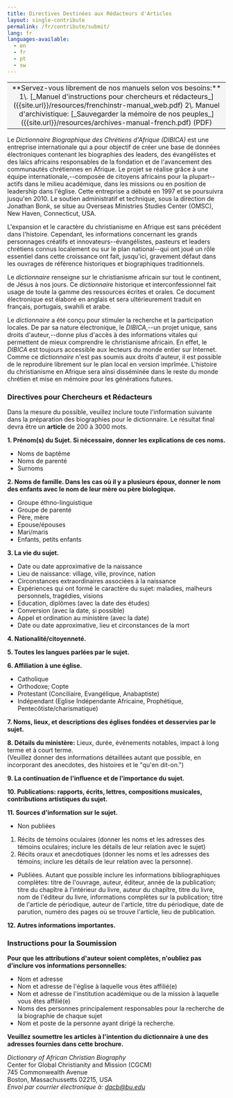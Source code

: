 ```yaml
---
title: Directives Destinées aux Rédacteurs d'Articles
layout: single-contribute
permalink: /fr/contribute/submit/
lang: fr
languages-available:                         
  - en
  - fr
  - pt
  - sw
---
```


<table bgcolor="#f5f5f5" style="text-align:center;"><tbody><tr><td markdown="span">
**Servez-vous librement de nos manuels selon vos besoins:**   
1\. [_Manuel d'instructions pour chercheurs et rédacteurs_]({{site.url}}/resources/frenchinstr-manual_web.pdf)  
2\. Manuel d'archivistique: [_Sauvegarder la mémoire de nos peuples_]({{site.url}}/resources/archives-manual-french.pdf) (PDF)  
</td></tr></tbody></table>  

Le _Dictionnaire Biographique des Chrétiens d'Afrique (DIBICA)_ est une entreprise internationale qui a pour objectif de créer une base de données électroniques contenant les biographies des leaders, des évangélistes et des laïcs africains responsables de la fondation et de l'avancement des communautés chrétiennes en Afrique. Le projet se réalise grâce à une équipe internationale,--composée de citoyens africains pour la plupart--actifs dans le milieu académique, dans les missions ou en position de leadership dans l'église. Cette entreprise a débuté en 1997 et se poursuivra jusqu'en 2010\. Le soutien administratif et technique, sous la direction de Jonathan Bonk, se situe au Overseas Ministries Studies Center (OMSC), New Haven, Connecticut, USA.  

L'expansion et le caractère du christianisme en Afrique est sans précédent dans l'histoire. Cependant, les informations concernant les grands personnages créatifs et innovateurs--évangélistes, pasteurs et leaders chrétiens connus localement ou sur le plan national--qui ont joué un rôle essentiel dans cette croissance ont fait, jusqu'ici, gravement défaut dans les ouvrages de référence historiques et biographiques traditionnels.  

Le _dictionnaire_ renseigne sur le christianisme africain sur tout le continent, de Jésus à nos jours. Ce _dictionnaire_ historique et interconfessionnel fait usage de toute la gamme des ressources écrites et orales. Ce document électronique est élaboré en anglais et sera ultérieurement traduit en français, portugais, swahili et arabe.  

Le _dictionnaire_ a été conçu pour stimuler la recherche et la participation locales. De par sa nature électronique, le _DIBICA_,--un projet unique, sans droits d'auteur,--donne plus d'accès à des informations vitales qui permettent de mieux comprendre le christianisme africain. En effet, le _DIBICA_ est toujours accessible aux lecteurs du monde entier sur Internet. Comme ce _dictionnaire_ n'est pas soumis aux droits d'auteur, il est possible de le reproduire librement sur le plan local en version imprîmée. L'histoire du christianisme en Afrique sera ainsi disséminée dans le reste du monde chrétien et mise en mémoire pour les générations futures.  

### Directives pour Chercheurs et Rédacteurs

Dans la mesure du possible, veuillez inclure toute l'information suivante dans la préparation des biographies pour le dictionnaire. Le résultat final devra être un **article** de 200 à 3000 mots.  

**1. Prénom(s) du Sujet. Si nécessaire, donner les explications de ces noms.**

*   Noms de baptême
*   Noms de parenté
*   Surnoms

**2. Noms de famille. Dans les cas où il y a plusieurs époux, donner le nom des enfants avec le nom de leur mère ou père biologique.**

*   Groupe éthno-linguistique
*   Groupe de parenté
*   Père, mère
*   Epouse/épouses
*   Mari/maris
*   Enfants, petits enfants

**3. La vie du sujet.**

*   Date ou date approximative de la naissance
*   Lieu de naissance: village, ville, province, nation
*   Circonstances extraordinaires associées à la naissance
*   Expériences qui ont formé le caractère du sujet: maladies, malheurs personnels, tragédies, visions
*   Education, diplômes (avec la date des études)
*   Conversion (avec la date, si possible)
*   Appel et ordination au ministère (avec la date)
*   Date ou date approximative, lieu et circonstances de la mort

**4. Nationalité/citoyenneté.**  

**5. Toutes les langues parlées par le sujet.**  

**6. Affiliation à une église.**  

*   Catholique
*   Orthodoxe; Copte
*   Protestant (Conciliaire, Evangélique, Anabaptiste)
*   Indépendant (Eglise Indépendante Africaine, Prophétique, Pentecôtiste/charismatique)

**7. Noms, lieux, et descriptions des églises fondées et desservies par le sujet.**  

**8. Détails du ministère:** Lieux, durée, événements notables, impact à long terme et à court terme.  
(Veuillez donner des informations détaillées autant que possible, en incorporant des anecdotes, des histoires et le "qu'en dit-on.")  

**9. La continuation de l'influence et de l'importance du sujet.**  

**10. Publications: rapports, écrits, lettres, compositions musicales, contributions artistiques du sujet.**  

**11. Sources d'information sur le sujet.**

*   Non publiées

1.  Récits de témoins oculaires (donner les noms et les adresses des témoins oculaires; inclure les détails de leur relation avec le sujet)
2.  Récits oraux et anecdotiques (donner les noms et les adresses des témoins; inclure les détails de leur relation avec la personne).

*   Publiées. Autant que possible inclure les informations bibliographiques complètes: titre de l'ouvrage, auteur, éditeur, année de la publication; titre du chapître à l'intérieur du livre, auteur du chapître, titre du livre, nom de l'éditeur du livre, informations complètes sur la publication; titre de l'article de périodique, auteur de l'article, titre du périodique, date de parution, numéro des pages où se trouve l'article, lieu de publication.

**12. Autres informations importantes.**

### Instructions pour la Soumission

**Pour que les attributions d'auteur soient complètes, n'oubliez pas d'inclure vos informations personnelles:**

*   Nom et adresse
*   Nom et adresse de l'église à laquelle vous êtes affilié(e)
*   Nom et adresse de l'institution académique ou de la mission à laquelle vous êtes affilié(e)
*   Noms des personnes principalement responsables pour la recherche de la biographie de chaque sujet
*   Nom et poste de la personne ayant dirigé la recherche.

**Veuillez soumettre les articles à l'intention du dictionnaire à une des adresses fournies dans cette brochure.**

_Dictionary of African Christian Biography_  
Center for Global Christianity and Mission (CGCM)  
745 Commonwealth Avenue  
Boston, Massachussetts 02215, USA  
_Envoi par courrier électronique à: [dacb@bu.edu](mailto:dacb@bu.edu)_
